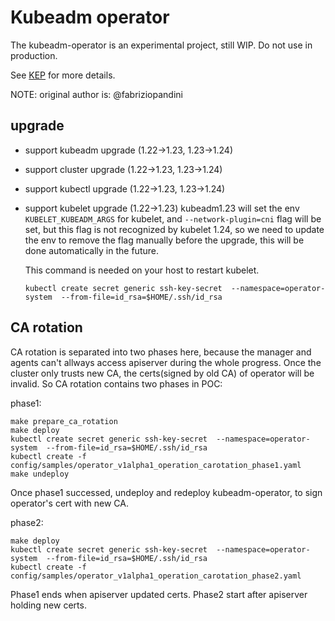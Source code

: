 # Kubeadm operator

The kubeadm-operator is an experimental project, still WIP.
Do not use in production.

See [KEP](https://git.k8s.io/enhancements/keps/sig-cluster-lifecycle/kubeadm/20190916-kubeadm-operator.md) for more details.


NOTE: original author is: @fabriziopandini


## upgrade

- support kubeadm upgrade (1.22->1.23, 1.23->1.24)
- support cluster upgrade (1.22->1.23, 1.23->1.24)
- support kubectl upgrade (1.22->1.23, 1.23->1.24)
- support kubelet upgrade (1.22->1.23)
  kubeadm1.23 will set the env `KUBELET_KUBEADM_ARGS` for kubelet, and `--network-plugin=cni` flag will be set, but this flag is not recognized by kubelet 1.24, so we need to update the env to remove the flag manually before the upgrade, this will be done automatically in the future.

  This command is needed on your host to restart kubelet.
  ```
  kubectl create secret generic ssh-key-secret  --namespace=operator-system  --from-file=id_rsa=$HOME/.ssh/id_rsa
  ```

## CA rotation

CA rotation is separated into two phases here, because the manager and agents can't allways access apiserver during the whole progress. Once the cluster only trusts new CA, the certs(signed by old CA) of operator will be invalid. So CA rotation contains two phases in POC:

phase1:
  ```
  make prepare_ca_rotation
  make deploy
  kubectl create secret generic ssh-key-secret  --namespace=operator-system  --from-file=id_rsa=$HOME/.ssh/id_rsa
  kubectl create -f config/samples/operator_v1alpha1_operation_carotation_phase1.yaml
  make undeploy
  ```

Once phase1 successed, undeploy and redeploy kubeadm-operator, to sign operator's cert with new CA.

phase2:
  ```
  make deploy
  kubectl create secret generic ssh-key-secret  --namespace=operator-system  --from-file=id_rsa=$HOME/.ssh/id_rsa
  kubectl create -f config/samples/operator_v1alpha1_operation_carotation_phase2.yaml
  ```
Phase1 ends when apiserver updated certs.
Phase2 start after apiserver holding new certs.